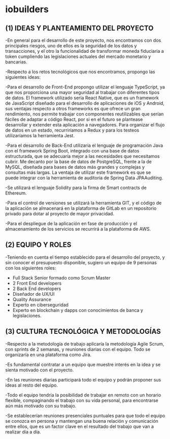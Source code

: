 # iobuilders

## (1) IDEAS Y PLANTEAMIENTO DEL PROYECTO

-En general para el desarrollo de este proyecto, nos encontramos con dos principales riesgos, uno de ellos es la seguridad de los datos y transacciones, y el otro la funcionalidad de transformar moneda fiduciaria a token cumpliendo las legislaciones actuales del mercado monetario y bancarias.

-Respecto a los retos tecnológicos que nos encontramos, propongo las siguientes ideas:

-Para el desarrollo de Front-End propongo utilizar el lenguaje TypeScript, ya que nos proporciona una mayor seguridad al trabajar con diferentes tipos de datos. El framework utilizado sería React Native, que es un framework de JavaScript diseñado para el desarrollo de aplicaciones de iOS y Android, sus ventajas respecto a otros frameworks es que ofrece un gran rendimiento, nos permite trabajar con componentes reutilizables que serían fáciles de adaptar a código React, por si en el futuro se plantease desarrollar y extender esta aplicación a navegadores. Para organizar el flujo de datos en un estado, recurriríamos a Redux y para los testeos utilizaríamos la herramienta Jest.

-Para el desarrollo de Back-End utilizaría el lenguaje de programación Java con el framework Spring Boot, integrado con una base de datos estructurada, que se adecuaría mejor a las necesidades que necesitamos cubrir. Me decanto por la base de datos de PostgreSQL, frente a la de MySQL, diseñada para bases de datos más grandes y complejas y consultas más largas. La ventaja de utilizar este framework es que se puede integrar con la herramienta de auditoría de Spring Data JPAAuditing.

-Se utilizará el lenguaje Solidity para la firma de Smart contracts de Ethereum.

-Para el control de versiones se utilizará la herramienta GIT, y el código de la aplicación se almacenará en la plataforma de GitLab en un repositorio privado para dotar al proyecto de mayor privacidad.

-Para el despliegue de la aplicación en fase de producción y el almacenamiento de los servicios se recurrirá a la plataforma de AWS.

## (2) EQUIPO Y ROLES

-Teniendo en cuenta el tiempo establecido para el desarrollo del proyecto, y sin conocer el presupuesto disponible, sugiero un equipo de 9 personas con los siguientes roles:

 - Full Stack Senior formado como Scrum Master
 - 2 Front End developers
 - 2 Back End developers
 - Diseñador de UX/UI
 - Quality Assurance
 - Experto en ciberseguridad
 - Experto en blockchain y dapps con conocimientos de banca y legislaciones.

## (3) CULTURA TECNOLÓGICA Y METODOLOGÍAS

-Respecto a la metodología de trabajo aplicaría la metodología Agile Scrum, con sprints de 2 semanas, y reuniones diarias con el equipo. Todo se organizaría en una plataforma como Jira.

-Es fundamental contratar a un equipo que muestre interés en la idea y se sienta motivado con el proyecto.

-En las reuniones diarias participará todo el equipo y podrán proponer sus ideas al resto del equipo.

-Todo el equipo tendría la posibilidad de trabajar en remoto con un horario flexible, compaginando el trabajo con su vida personal, para encontrarse aún más motivado con su trabajo.

-Se establecerían reuniones presenciales puntuales para que todo el equipo se conozca en persona y mantengan una buena relación y comunicación entre ellos, que es un factor clave en el resultado del trabajo que van a realizar día a día.
